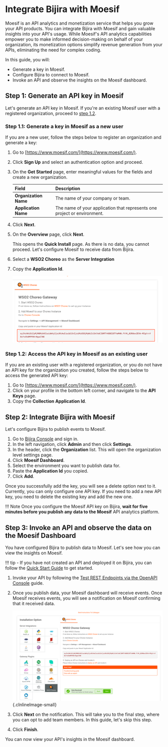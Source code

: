 # Integrate Bijira with Moesif

Moesif is an API analytics and monetization service that helps you grow your API products. You can integrate Bijira with Moesif and gain valuable insights into your API's usage.  While Moesif's API analytics capabilities empower you to make informed decision-making on behalf of your organization, its monetization options simplify revenue generation from your APIs, eliminating the need for complex coding. 

In this guide, you will:

- Generate a key in Moesif.
- Configure Bijira to connect to Moesif.
- Invoke an API and observe the insights on the Moesif dashboard. 

## Step 1: Generate an API key in Moesif

Let's generate an API key in Moesif. 
If you're an existing Moesif user with a registered organization, proceed to [step 1.2](#step-12-access-the-api-key-in-moesif-as-an-existing-user).

### Step 1.1: Generate a key in Moesif as a new user 

If you are a new user, follow the steps below to register an organization and generate a key:

1. Go to [https://www.moesif.com/](https://www.moesif.com/).
2. Click **Sign Up** and select an authentication option and proceed. 
3. On the **Get Started** page, enter meaningful values for the fields and create a new organization. 

    | Field                 |  Description                                            |
    |-----------------------|---------------------------------------------------------|
    | **Organization Name** |  The name of your company or team.                      |
    | **Application Name**  | The name of your application that represents one project or environment.   |

 4. Click **Next**.
 5. On the **Overview** page, click **Next**.

     This opens the **Quick Install** page. As there is no data, you cannot proceed. Let's configure Moesif to receive data from Bijira. 

 6. Select a **WSO2 Choreo** as the **Server Integration**
 7. Copy the **Application Id**. 
    
     ![First Time user API Key](../assets/img/monitoring-and-insights/first_time_key_moesif.png)
     

### Step 1.2: Access the API key in Moesif as an existing user

If you are an existing user with a registered organization, or you do not have an API key for the organization you created,  follow the steps below to access the generated API key:

1. Go to [https://www.moesif.com/](https://www.moesif.com/).
2. Click on your profile in the bottom left corner, and navigate to the **API Keys** page.
3. Copy the **Collection Application Id**.


## Step 2: Integrate Bijira with Moesif

Let's configure Bijira to publish events to Moesif.

1. Go to [Bijira Console](https://console.bijira.dev/cloud-native-app-developer) and sign in.
2. In the left navigation, click **Admin** and then click **Settings**. 
3. In the header, click the **Organization** list. This will open the organization level settings page. 
4. Click **Moesif Dashboard**.
5. Select the environment you want to publish data for.
6. Paste the **Application Id** you copied. 
7. Click **Add**.

Once you successfully add the key, you will see a delete option next to it. Currently, you can only configure one API key. If you need to add a new API key, you need to delete the existing key and add the new one. 

!!! Note
    Once you configure the Moesif API key on Bijira, **wait for five minutes before you publish any data to the Moesif** API analytics platform. 


## Step 3: Invoke an API and observe the data on the Moesif Dashboard 

You have configured Bijira to publish data to Moesif. Let's see how you can view the insights on Moesif.

!!! tip
    - If you have not created an API and deployed it on Bijira, you can follow the [Quick Start Guide](https://wso2.com/bijira/docs/introduction/quick-start-guide/) to get started.

1. Invoke your API by following the [Test REST Endpoints via the OpenAPI Console](https://wso2.com/bijira/docs/test-api-proxy/openapi-console/) guide. 

2. Once you publish data, your Moesif dashboard will receive events. Once Moesif receives events, you will see a notification on Moesif confirming that it received data. 

    ![Data Recieved Moesif Notification](../assets/img/monitoring-and-insights/data_recieved_moesif_notification.png){.cInlineImage-small}

3. Click **Next** on the notification. This will take you to the final step, where you can opt to add team members. In this guide, let's skip this step. 
4. Click **Finish**.

You can now view your API's insights in the Moesif dashboard.